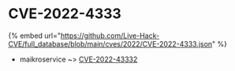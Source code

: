 # CVE-2022-4333
{% embed url="https://github.com/Live-Hack-CVE/full_database/blob/main/cves/2022/CVE-2022-4333.json" %}

* maikroservice ~> [CVE-2022-43332](https://www.alice-snow.ru/2022/database/cve-2022-4333/cve-2022-43332-maikroservice)